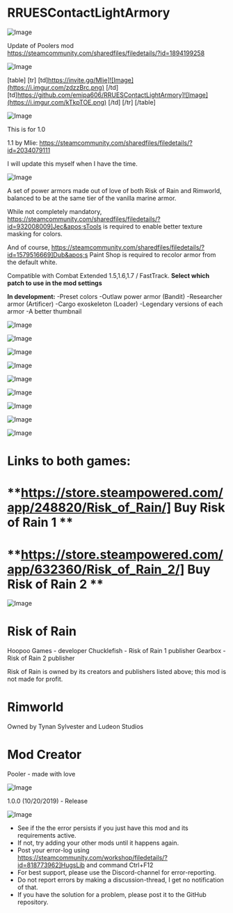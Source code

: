 # RRUESContactLightArmory

![Image](https://i.imgur.com/WAEzk68.png)

Update of Poolers mod
https://steamcommunity.com/sharedfiles/filedetails/?id=1894199258

![Image](https://i.imgur.com/7Gzt3Rg.png)


[table]
	[tr]
		[td]https://invite.gg/Mlie]![Image](https://i.imgur.com/zdzzBrc.png)
[/td]
		[td]https://github.com/emipa606/RRUESContactLightArmory]![Image](https://i.imgur.com/kTkpTOE.png)
[/td]
	[/tr]
[/table]
	
![Image](https://i.imgur.com/NOW7jU1.png)


This is for 1.0

1.1 by Mlie: https://steamcommunity.com/sharedfiles/filedetails/?id=2034079111

I will update this myself when I have the time.



![Image](https://i.imgur.com/KUYANiz.png)


A set of power armors made out of love of both Risk of Rain and Rimworld, balanced to be at the same tier of the vanilla marine armor.

While not completely mandatory, https://steamcommunity.com/sharedfiles/filedetails/?id=932008009]Jec&apos;sTools is required to enable better texture masking for colors.

And of course, https://steamcommunity.com/sharedfiles/filedetails/?id=1579516669]Dub&apos;s Paint Shop is required to recolor armor from the default white.

Compatible with Combat Extended 1.5,1.6,1.7 / FastTrack. **Select which patch to use in the mod settings**

**In development:**
-Preset colors
-Outlaw power armor (Bandit)
-Researcher armor (Artificer)
-Cargo exoskeleton (Loader)
-Legendary versions of each armor
-A better thumbnail

![Image](https://i.imgur.com/JmHGjK6.png)


![Image](https://i.imgur.com/EjYyVdt.png)


![Image](https://i.imgur.com/aQAJqGT.png)


![Image](https://i.imgur.com/Qm4CRb4.png)


![Image](https://i.imgur.com/zOVUTDF.png)


![Image](https://i.imgur.com/Ot6syE3.png)


![Image](https://i.imgur.com/FitjYQC.png)


![Image](https://i.imgur.com/6BpgqfL.png)


![Image](https://i.imgur.com/hAlZhFw.png)


# Links to both games:


# **https://store.steampowered.com/app/248820/Risk_of_Rain/] Buy Risk of Rain 1 **


# **https://store.steampowered.com/app/632360/Risk_of_Rain_2/] Buy Risk of Rain 2 **


![Image](https://i.imgur.com/dY7egzz.png)


# Risk of Rain

Hoopoo Games - developer
Chucklefish - Risk of Rain 1 publisher
Gearbox - Risk of Rain 2 publisher

Risk of Rain is owned by its creators and publishers listed above; this mod is not made for profit.

# Rimworld

Owned by Tynan Sylvester and Ludeon Studios

# Mod Creator

Pooler - made with love

![Image](https://i.imgur.com/wTg9Y4H.png)


1.0.0 (10/20/2019) - Release


![Image](https://i.imgur.com/Rs6T6cr.png)



-  See if the the error persists if you just have this mod and its requirements active.
-  If not, try adding your other mods until it happens again.
-  Post your error-log using https://steamcommunity.com/workshop/filedetails/?id=818773962]HugsLib and command Ctrl+F12
-  For best support, please use the Discord-channel for error-reporting.
-  Do not report errors by making a discussion-thread, I get no notification of that.
-  If you have the solution for a problem, please post it to the GitHub repository.



